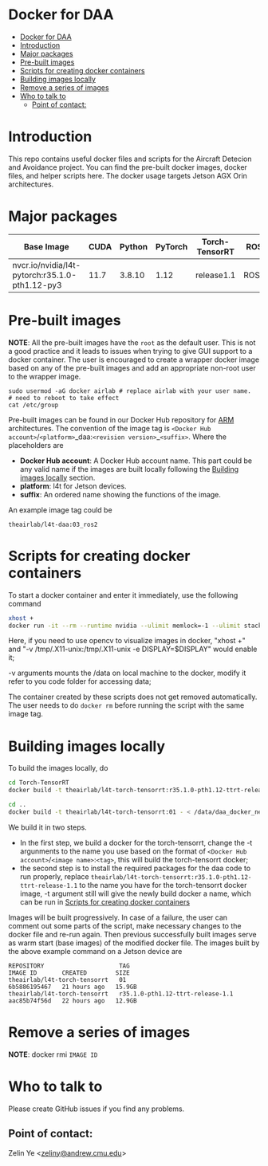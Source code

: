 
# Docker for DAA #

- [Docker for DAA](#docker-for-daa)
- [Introduction](#introduction)
- [Major packages](#major-packages)
- [Pre-built images](#pre-built-images)
- [Scripts for creating docker containers](#scripts-for-creating-docker-containers)
- [Building images locally](#building-images-locally)
- [Remove a series of images](#remove-a-series-of-images)
- [Who to talk to](#who-to-talk-to)
  - [Point of contact:](#point-of-contact)

# Introduction #

This repo contains useful docker files and scripts for the Aircraft Detecion and Avoidance project. You can find the pre-built docker images, docker files, and helper scripts here. The docker usage targets Jetson AGX Orin architectures.

# Major packages #

| Base Image | CUDA | Python | PyTorch          | Torch-TensorRT | ROS |
|-------------|------|--------|------------------|----------------|-----|
| nvcr.io/nvidia/l4t-pytorch:r35.1.0-pth1.12-py3       | 11.7 | 3.8.10 | 1.12 | release1.1        |  ROS2   |

# Pre-built images #

__NOTE__: All the pre-built images have the `root` as the default user. This is not a good practice and it leads to issues when trying to give GUI support to a docker container. The user is encouraged to create a wrapper docker image based on any of the pre-built images and add an appropriate non-root user to the wrapper image. 

```
sudo usermod -aG docker airlab # replace airlab with your user name.
# need to reboot to take effect
cat /etc/group
```


Pre-built images can be found in our Docker Hub repository for [ARM][arm_repo] architectures. The convention of the image tag is `<Docker Hub account>`/`<platform>`\_daa:`<revision version>`\_`<suffix>`. Where the placeholders are 
- __Docker Hub account__: A Docker Hub account name. This part could be any valid name if the images are built locally following the [Building images locally](#building-images-locally) section.
- __platform__: l4t for Jetson devices.
- __suffix__: An ordered name showing the functions of the image.

An example image tag could be
```
theairlab/l4t-daa:03_ros2
```

[arm_repo]: https://hub.docker.com/layers/theairlab/l4t-daa/03_ros2/images/sha256-eca3c98f16887226c49d0f1812aa9790ebff9f79c05c42479d509022324f40db?context=repo

# Scripts for creating docker containers #


To start a docker container and enter it immediately, use the following command

```bash
xhost + 
docker run -it --rm --runtime nvidia --ulimit memlock=-1 --ulimit stack=67108864 --net=host --ipc=host --pid=host -v /tmp/.X11-unix:/tmp/.X11-unix -e DISPLAY=$DISPLAY -v /data:/data theairlab/l4t-daa:03_ros2

```
Here, if you need to use opencv to visualize images in docker, "xhost +" and "-v /tmp/.X11-unix:/tmp/.X11-unix -e DISPLAY=$DISPLAY" would enable it;

 -v arguments mounts the /data on local machine to the docker, modify it refer to you code folder for accessing data;

The container created by these scripts does not get removed automatically. The user needs to do `docker rm` before running the script with the same image tag.



# Building images locally #

To build the images locally, do

```bash
cd Torch-TensorRT
docker build -t theairlab/l4t-torch-tensorrt:r35.1.0-pth1.12-ttrt-release-1.1  -f docker/Dockerfile.l4t --build-arg BASE=r35.1.0-pth1.12 .

cd ..
docker build -t theairlab/l4t-torch-tensorrt:01 - < /data/daa_docker_new/requirements.dockerfile --build-arg base_image=theairlab/l4t-torch-tensorrt:r35.1.0-pth1.12-ttrt-release-1.1


```
We build it in two steps.
- In the first step, we build a docker for the torch-tensorrt, change the -t argunments to the name you use based on the format of `<Docker Hub account>`/`<image name>`:`<tag>`, this will build the torch-tensorrt docker; 
- the second step is to install the required packages for the daa code to run properly, replace `theairlab/l4t-torch-tensorrt:r35.1.0-pth1.12-ttrt-release-1.1` to the name you have for the torch-tensorrt docker image, -t argument still will give the newly build docker a name, which can be run in [Scripts for creating docker containers](#scripts-for-creating-docker-containers)



Images will be built progressively. In case of a failure, the user can comment out some parts of the script, make necessary changes to the docker file and re-run again. Then previous successfully built images serve as warm start (base images) of the modified docker file. The images built by the above example command on a Jetson device are

```
REPOSITORY                     TAG                                IMAGE ID       CREATED        SIZE
theairlab/l4t-torch-tensorrt   01                                 6b5886195467   21 hours ago   15.9GB
theairlab/l4t-torch-tensorrt   r35.1.0-pth1.12-ttrt-release-1.1   aac85b74f56d   22 hours ago   12.9GB

```

# Remove a series of images #

__NOTE__: docker rmi `IMAGE ID`


# Who to talk to #

Please create GitHub issues if you find any problems.

## Point of contact: ##

Zelin Ye \<zeliny@andrew.cmu.edu\>
